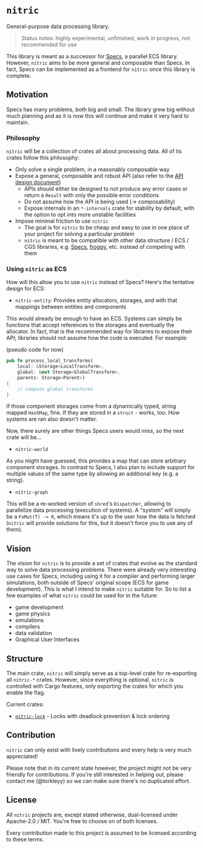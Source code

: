 # `nitric`

General-purpose data processing library.

> Status notes: highly experimental, unfinished, work in progress, not recommended for use

This library is meant as a successor for [Specs], a parallel ECS library. However, `nitric` aims to be more general
and composable than Specs. In fact, Specs can be implemented as a frontend for `nitric` once this library is complete.

[Specs]: https://github.com/slide-rs/specs

## Motivation

Specs has many problems, both big and small. The library grew big without much planning and as it is now this will
continue and make it very hard to maintain.

### Philosophy

`nitric` will be a collection of crates all about processing data. All of its crates follow this philosophy:

* Only solve a single problem, in a reasonably composable way
* Expose a general, composable and robust API (also refer to the [API design document](docs/API.md))
    * APIs should either be designed to not produce any error cases or return a `Result` with only the possible error
      conditions
    * Do not assume how the API is being used (-> composability)
    * Expose internals in an `*-internals` crate for stability by default, with the option to opt into more unstable
      facilities
* Impose minimal friction to use `nitric`
    * The goal is for `nitric` to be cheap and easy to use in one place of your project for solving a particular problem
    * `nitric` is meant to be compatible with other data structure / ECS / CGS libraries, e.g. [Specs], [froggy], etc. 
      instead of competing with them

[froggy]: https://github.com/kvark/froggy

### Using `nitric` as ECS

How will this allow you to use `nitric` instead of Specs? Here's the tentative design for ECS:

* `nitric-entity`: Provides entity allocators, storages, and with that mappings between entities and components

This would already be enough to have an ECS. Systems can simply be functions that accept references to the storages
and eventually the allocator. In fact, that is the recommended way for libraries to expose their API; libraries should
not assume how the code is executed. For example:

(pseudo code for now)

```rust
pub fn process_local_transforms(
    local: &Storage<LocalTransform>,
    global: &mut Storage<GlobalTransform>,
    parents: Storage<Parent>)
{
    // compute global transforms    
}
```

If those component storages come from a dynamically typed, string mapped `HashMap`, fine. If they are stored in a 
`struct` - works, too. How systems are ran also doesn't matter.

Now, there surely are other things Specs users would miss, so the next crate will be...

* `nitric-world`

As you might have guessed, this provides a map that can store arbitrary component storages. In contrast to Specs,
I also plan to include support for multiple values of the same type by allowing an additional key (e.g. a string).

* `nitric-graph`

This will be a re-worked version of `shred`'s `Dispatcher`, allowing to parallelize data processing (execution of
systems). A "system" will simply be a `FnMut(T) -> R`, which means it's up to the user how the data is fetched
(`nitric` will provide solutions for this, but it doesn't force you to use any of them).

## Vision

The vision for `nitric` is to provide a set of crates that evolve as the standard way to solve data processing
problems. There were already very interesting use cases for Specs, including using it for a compiler and performing
larger simulations, both outside of Specs' original scope (ECS for game development). This is what I intend to make
`nitric` suitable for. So to list a few examples of what `nitric` could be used for in the future:

* game development
* game physics
* simulations
* compilers
* data validation
* Graphical User Interfaces

## Structure

The main crate, `nitric` will simply serve as a top-level crate for re-exporting all `nitric-*` crates.
However, since everything is optional, `nitric` is controlled with Cargo features, only exporting the crates for which
you enable the flag.

Current crates:

* [`nitric-lock`] - Locks with deadlock prevention & lock ordering

[`nitric-lock`]: crates/nitric-lock/

## Contribution

`nitric` can only exist with lively contributions and every help is very much appreciated!

Please note that in its current state however, the project might not be very friendly for contributions. If you're
still interested in helping out, please contact me (@torkleyy) so we can make sure there's no duplicated effort.

## License

All `nitric` projects are, except stated otherwise, dual-licensed under Apache-2.0 / MIT. You're free to choose on of
both licenses.

Every contribution made to this project is assumed to be licensed according to these terms.
